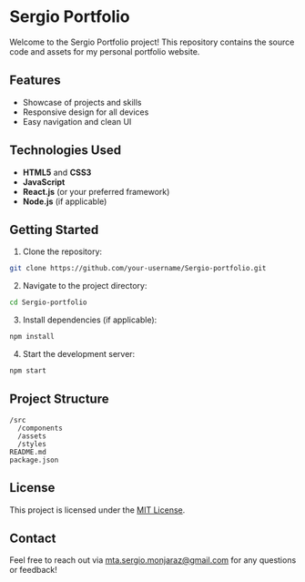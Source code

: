 # Sergio Portfolio

Welcome to the Sergio Portfolio project! This repository contains the source code and assets for my personal portfolio website.

## Features

- Showcase of projects and skills
- Responsive design for all devices
- Easy navigation and clean UI

## Technologies Used

- **HTML5** and **CSS3**
- **JavaScript**
- **React.js** (or your preferred framework)
- **Node.js** (if applicable)

## Getting Started

1. Clone the repository:
  ```bash
  git clone https://github.com/your-username/Sergio-portfolio.git
  ```
2. Navigate to the project directory:
  ```bash
  cd Sergio-portfolio
  ```
3. Install dependencies (if applicable):
  ```bash
  npm install
  ```
4. Start the development server:
  ```bash
  npm start
  ```

## Project Structure

```
/src
  /components
  /assets
  /styles
README.md
package.json
```

## License

This project is licensed under the [MIT License](LICENSE).

## Contact

Feel free to reach out via [mta.sergio.monjaraz@gmail.com](mailto:mta.sergio.monjaraz@gmail.com) for any questions or feedback!